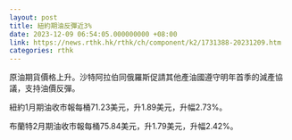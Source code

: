 ```yaml
---
layout: post
title: 紐約期油反彈近3%
date: 2023-12-09 06:54:05.000000000 +08:00
link: https://news.rthk.hk/rthk/ch/component/k2/1731388-20231209.htm
categories: rthk
---
```


原油期貨價格上升。沙特阿拉伯同俄羅斯促請其他產油國遵守明年首季的減產協議，支持油價反彈。

紐約1月期油收市報每桶71.23美元，升1.89美元，升幅2.73%。

布蘭特2月期油收市報每桶75.84美元，升1.79美元，升幅2.42%。
